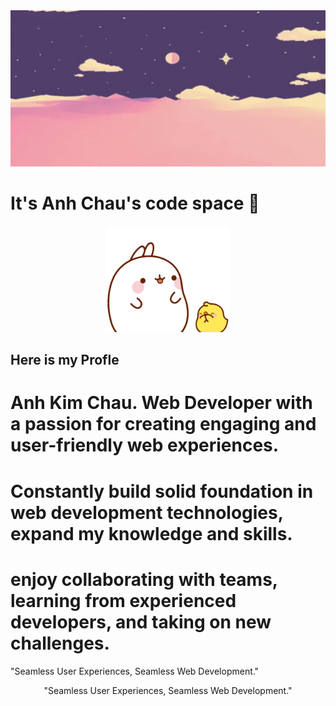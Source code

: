 <div id="header" align="center">
  <img src="wall.gif" width="1200" height="250"/>
</div>

# It's Anh Chau's code space 👋
<div id="sticker" align="center">
  <img src="molang.gif" width="200"/>
</div>

## Here is my Profle
# Anh Kim Chau. Web Developer with a passion for creating engaging and user-friendly web experiences.
# Constantly build solid foundation in web development technologies, expand my knowledge and skills.
# enjoy collaborating with teams, learning from experienced developers, and taking on new challenges.
"Seamless User Experiences, Seamless Web Development."
<div id="sloganr" align="center">
  <p>"Seamless User Experiences, Seamless Web Development."</p>
</div>
<!--
**anh-8922/anh-8922** is a ✨ _special_ ✨ repository because its `README.md` (this file) appears on your GitHub profile.

Here are some ideas to get you started:

- 🔭 I’m currently working on ...
- 🌱 I’m currently learning ...
- 👯 I’m looking to collaborate on ...
- 🤔 I’m looking for help with ...
- 💬 Ask me about ...
- 📫 How to reach me: ...
- 😄 Pronouns: ...
- ⚡ Fun fact: ...
-->
